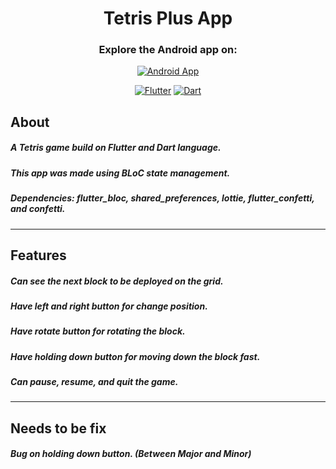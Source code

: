 <div align="center">

<h1>Tetris Plus App</h1>

### Explore the Android app on:
[![Android App](https://img.shields.io/badge/Android%20App-Visit-%236A0DAD?style=for-the-badge&logo=android)](https://drive.google.com/drive/folders/15CY0_Mf45pE1HEQ71FXUS8QyZdnq3fp3) 

[![Flutter](https://img.shields.io/badge/Flutter-%2302569B?style=for-the-badge&logo=flutter&logoColor=white)](https://flutter.dev/)
[![Dart](https://img.shields.io/badge/Dart-%230175C2?style=for-the-badge&logo=dart&logoColor=white)](https://dart.dev/)
</div>

## About
##### A Tetris game build on Flutter and Dart language.
##### This app was made using BLoC state management.
##### Dependencies: flutter_bloc, shared_preferences, lottie, flutter_confetti, and confetti.
-------------------------
## Features
##### Can see the next block to be deployed on the grid.
##### Have left and right button for change position.
##### Have rotate button for rotating the block.
##### Have holding down button for moving down the block fast.
##### Can pause, resume, and quit the game.
------------------------
## Needs to be fix
##### Bug on holding down button. (Between Major and Minor)
